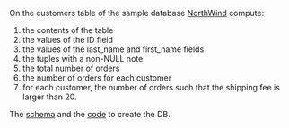 On the customers table of the sample database [NorthWind](https://github.com/gdv/foundationsCS-2018/raw/master/ex-data/Northwind_small.sqlite) compute:

1.  the contents of the table
1.  the values of the ID field
1.  the values of the last_name and first_name fields
1.  the tuples with a non-NULL note
1.  the total number of orders
1.  the number of orders for each customer
1.  for each customer, the number of orders such that the shipping fee is larger than 20.




The [schema](https://github.com/gdv/foundationsCS-2018/raw/master/ex-data/Northwind_ERD.png) and the [code](https://github.com/gdv/foundationsCS-2018/raw/master/ex-data/Northwind.Sqlite3.create.sql) to create the DB.
